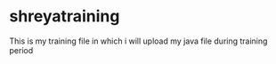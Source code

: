 # shreyatraining
This is my training file in which i will upload my java file during training period
